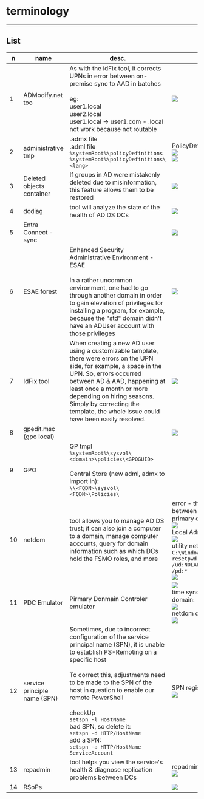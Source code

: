 # terminology

---

## List
|n|name|desc.|O/P|
|-|----|-----|---|
|1|ADModify.net too|As with the idFix tool, it corrects UPNs in error between on-premise sync to AAD in batches<br/><br/>eg:<br/>user1.local<br/>user2.local<br/>user1.local -> user1.com - .local not work because not routable|<img src="https://i.imgur.com/9oeF3QP.png">|
|2|administrative tmp|.admx file<br/>.adml file<br/>`%systemRoot%\policyDefinitions`<br/>`%systemRoot%\policyDefinitions\<lang>`|PolicyDefinitionsFolder<br/><img src="https://i.imgur.com/5OW7zFT.png"><br/><img src="https://i.imgur.com/qDAFIpu.png">|
|3|Deleted objects container|If groups in AD were mistakenly deleted due to misinformation, this feature allows them to be restored|<img src="https://i.imgur.com/TUO8RzF.png">|
|4|dcdiag|tool will analyze the state of the health of AD DS DCs|<img src="https://i.imgur.com/tOIu3R4.png">|
|5|Entra Connect - sync||<img src="https://i.imgur.com/4tU6MoD.png">|
|6|ESAE forest|Enhanced Security Administrative Environment - ESAE<br/><br/>In a rather uncommon environment, one had to go through another domain in order to gain elevation of privileges for installing a program, for example, because the "std" domain didn't have an ADUser account with those privileges|<img src="https://i.imgur.com/jgkCqZ7.png">|
|7|IdFix tool|When creating a new AD user using a customizable template, there were errors on the UPN side, for example, a space in the UPN. So, errors occurred between AD & AAD, happening at least once a month or more depending on hiring seasons.<br/>Simply by correcting the template, the whole issue could have been easily resolved.|<img src="https://i.imgur.com/t5v6E87.png">|
|8|gpedit.msc (gpo local)||<img src="https://i.imgur.com/R1sSOuw.png">|
|9|GPO|GP tmpl<br/>`%systemRoot%\sysvol\<domain>\policies\<GPOGUID>`<br/><br/>Central Store (new adml, admx to import in):<br/>`\\<FQDN>\sysvol\<FQDN>\Policies\`|
|10|netdom|tool allows you to manage AD DS trust; it can also join a computer to a domain, manage computer accounts, query for domain information such as which DCs hold the FSMO roles, and more|error - the trust relationship between this workstation & the primary domain failed<br/><img src="https://i.imgur.com/qTBSMez.png"><br/>Local Administrator<br/><img src="https://i.imgur.com/AA60QXe.png"><br/>utility netdom<br/>`C:\Windows\System32>netdom.exe resetpwd /s:w2k8r2-dc01 /ud:NOLABNOPARTY\Administrator /pd:*`<br/><img src="https://i.imgur.com/isX9qc9.png">|
|11|PDC Emulator|Pirmary Donmain Controler emulator<br/>|<img src="https://i.imgur.com/fvJtXwE.png"><br/>time synchronization in a domain:<br/><img src="https://i.imgur.com/XyCYLSp.png"><br/>netdom query fsmo:<br/><img src="https://i.imgur.com/ec1o1wZ.png">|
|12|service principle name (SPN)|Sometimes, due to incorrect configuration of the service principal name (SPN), it is unable to establish PS-Remoting on a specific host<br/><br/>To correct this, adjustments need to be made to the SPN of the host in question to enable our remote PowerShell<br/><br/>checkUp<br/>`setspn -l HostName`<br/>bad SPN, so delete it:<br/>`setspn -d HTTP/HostName`<br/>add a SPN:<br/>`setspn -a HTTP/HostName ServiceAccount`|SPN register host<br/><img src="https://i.imgur.com/3E6Jtv8.png">|
|13|repadmin|tool helps you view the service's health & diagnose replication problems between DCs|repadmin /replsummary<br/><img src="https://i.imgur.com/vlLxpOK.png">|
|14|RSoPs||<img src="https://i.imgur.com/EzOxYdg.png">|
